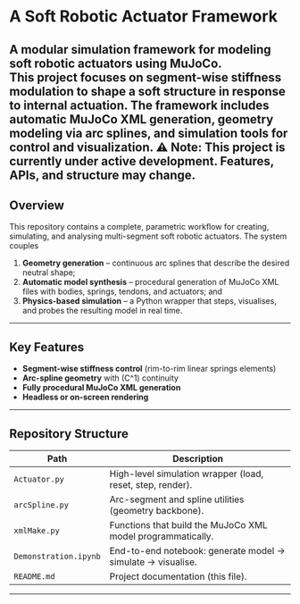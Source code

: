 # A Soft Robotic Actuator Framework

A modular simulation framework for modeling soft robotic actuators using MuJoCo.  
This project focuses on segment-wise stiffness modulation to shape a soft structure in response to internal actuation. The framework includes automatic MuJoCo XML generation, geometry modeling via arc splines, and simulation tools for control and visualization.
**⚠️ Note:** This project is currently under active development. Features, APIs, and structure may change.
---

## Overview

This repository contains a complete, parametric workflow for creating, simulating, and analysing multi-segment soft robotic actuators.  The system couples
1. **Geometry generation** – continuous arc splines that describe the desired neutral shape;
2. **Automatic model synthesis** – procedural generation of MuJoCo XML files with bodies, springs, tendons, and actuators; and
3. **Physics-based simulation** – a Python wrapper that steps, visualises, and probes the resulting model in real time.

---

## Key Features

- **Segment-wise stiffness control** (rim-to-rim linear springs elements)
- **Arc-spline geometry** with \(C^1\) continuity
- **Fully procedural MuJoCo XML generation**
- **Headless or on-screen rendering**

---

## Repository Structure

| Path                  | Description                                                 |
| --------------------- | ----------------------------------------------------------- |
| `Actuator.py`         | High-level simulation wrapper (load, reset, step, render).  |
| `arcSpline.py`        | Arc-segment and spline utilities (geometry backbone).       |
| `xmlMake.py`          | Functions that build the MuJoCo XML model programmatically. |
| `Demonstration.ipynb` | End-to-end notebook: generate model → simulate → visualise. |
| `README.md`           | Project documentation (this file).                          |

---
